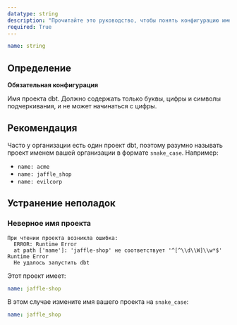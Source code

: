 ```yaml
---
datatype: string
description: "Прочитайте это руководство, чтобы понять конфигурацию имени в dbt."
required: True
---
```


<File name='dbt_project.yml'>

```yml
name: string
```

</File>

## Определение
**Обязательная конфигурация**

Имя проекта dbt. Должно содержать только буквы, цифры и символы подчеркивания, и не может начинаться с цифры.

## Рекомендация
Часто у организации есть один проект dbt, поэтому разумно называть проект именем вашей организации в формате `snake_case`. Например:
* `name: acme`
* `name: jaffle_shop`
* `name: evilcorp`

## Устранение неполадок
### Неверное имя проекта

```
При чтении проекта возникла ошибка:
  ERROR: Runtime Error
  at path ['name']: 'jaffle-shop' не соответствует '^[^\\d\\W]\\w*$'
Runtime Error
  Не удалось запустить dbt
```

Этот проект имеет:

<File name='dbt_project.yml'>

```yml
name: jaffle-shop
```

</File>

В этом случае измените имя вашего проекта на `snake_case`:

<File name='dbt_project.yml'>

```yml
name: jaffle_shop
```

</File>